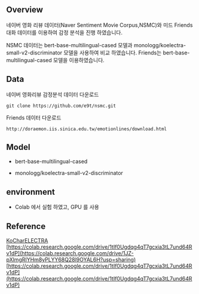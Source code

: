 ## Overview

네이버 영화 리뷰 데이터(Naver Sentiment Movie Corpus,NSMC)와 미드 Friends 대화 데이터를 이용하여 감정 분석을 진행 하였습니다.

NSMC 데이터는 bert-base-multilingual-cased 모델과 monologg/koelectra-small-v2-discriminator 모델을 사용하여 비교 하였습니다.
Friends는 bert-base-multilingual-cased 모델을 이용하였습니다.


## Data

네이버 영화리뷰 감정분석 데이터 다운로드

```
git clone https://github.com/e9t/nsmc.git
```

Friends 데이터 다운로드

```
http://doraemon.iis.sinica.edu.tw/emotionlines/download.html
```

## Model

* bert-base-multilingual-cased

* monologg/koelectra-small-v2-discriminator

## environment

* Colab 에서 실험 하였고, GPU 를 사용

## Reference
[KoCharELECTRA](https://github.com/monologg/KoCharELECTRA)
[https://colab.research.google.com/drive/1tIf0Ugdqg4qT7gcxia3tL7und64Rv1dP](https://colab.research.google.com/drive/1JZ-pXlmgRIYHm8yPLYY68Q28l9OYAL6H?usp=sharing)
[https://colab.research.google.com/drive/1tIf0Ugdqg4qT7gcxia3tL7und64Rv1dP](https://colab.research.google.com/drive/1tIf0Ugdqg4qT7gcxia3tL7und64Rv1dP)

